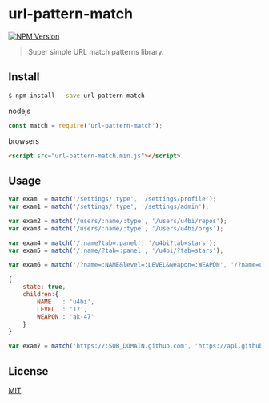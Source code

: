 # url-pattern-match

[![NPM Version](https://img.shields.io/npm/v/url-pattern-match.svg)](https://www.npmjs.com/package/url-pattern-match)

> Super simple URL match patterns library.

## Install

```bash
$ npm install --save url-pattern-match
```

nodejs

```javascript
const match = require('url-pattern-match');
```

browsers

```html
<script src="url-pattern-match.min.js"></script>
```

## Usage

```javascript
var exam  = match('/settings/:type', '/settings/profile');
var exam1 = match('/settings/:type', '/settings/admin');

var exam2 = match('/users/:name/:type', '/users/u4bi/repos');
var exam3 = match('/users/:name/:type', '/users/u4bi/orgs');

var exam4 = match('/:name?tab=:panel', '/u4bi?tab=stars');
var exam5 = match('/:name/?tab=:panel', '/u4bi/?tab=stars');

var exam6 = match('/?name=:NAME&level=:LEVEL&weapon=:WEAPON', '/?name=u4bi&level=17&weapon=ak-47');

{
    state: true,
    children:{ 
        NAME   : 'u4bi', 
        LEVEL  : '17', 
        WEAPON : 'ak-47'
    }
}

var exam7 = match('https://:SUB_DOMAIN.github.com', 'https://api.github.com');
```

## License
[MIT](LICENSE)
